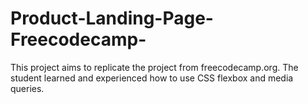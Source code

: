 # Product-Landing-Page-Freecodecamp-
This project aims to replicate the project from freecodecamp.org. The student learned and experienced how to use CSS flexbox and media queries.
